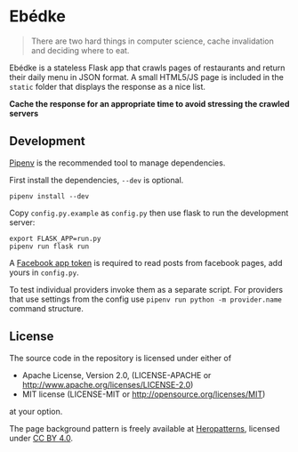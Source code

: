# Ebédke

> There are two hard things in computer science, cache invalidation and deciding
> where to eat.

Ebédke is a stateless Flask app that crawls pages of restaurants and return
their daily menu in JSON format. A small HTML5/JS page is included in the
`static` folder that displays the response as a nice list.

**Cache the response for an appropriate time to avoid stressing the crawled
servers**

## Development

[Pipenv](https://docs.pipenv.org) is the recommended tool to manage dependencies.

First install the dependencies, `--dev` is optional.

```
pipenv install --dev
```

Copy `config.py.example` as `config.py` then use flask to run the development
server:

```
export FLASK_APP=run.py
pipenv run flask run
```

A [Facebook app
token](https://developers.facebook.com/docs/facebook-login/access-tokens#apptokens)
is required to read posts from facebook pages, add yours in `config.py`.

To test individual  providers invoke them as a separate script. For providers
that use settings from the config use `pipenv run python -m provider.name` command structure.


## License


The source code in the repository is licensed under either of
  - Apache License, Version 2.0, (LICENSE-APACHE or http://www.apache.org/licenses/LICENSE-2.0)
  - MIT license (LICENSE-MIT or http://opensource.org/licenses/MIT)

at your option.

The page background pattern is freely available at [Heropatterns](http://www.heropatterns.com/),
licensed under [CC BY 4.0](http://creativecommons.org/licenses/by/4.0/).